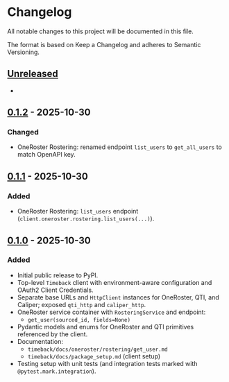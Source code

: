 # Changelog

All notable changes to this project will be documented in this file.

The format is based on Keep a Changelog and adheres to Semantic Versioning.

## [Unreleased]

-

## [0.1.2] - 2025-10-30

### Changed
- OneRoster Rostering: renamed endpoint `list_users` to `get_all_users` to match OpenAPI key.

## [0.1.1] - 2025-10-30

### Added
- OneRoster Rostering: `list_users` endpoint (`client.oneroster.rostering.list_users(...)`).

## [0.1.0] - 2025-10-30

### Added
- Initial public release to PyPI.
- Top-level `Timeback` client with environment-aware configuration and OAuth2 Client Credentials.
- Separate base URLs and `HttpClient` instances for OneRoster, QTI, and Caliper; exposed `qti_http` and `caliper_http`.
- OneRoster service container with `RosteringService` and endpoint:
  - `get_user(sourced_id, fields=None)`
- Pydantic models and enums for OneRoster and QTI primitives referenced by the client.
- Documentation:
  - `timeback/docs/oneroster/rostering/get_user.md`
  - `timeback/docs/package_setup.md` (client setup)
- Testing setup with unit tests (and integration tests marked with `@pytest.mark.integration`).

[Unreleased]: https://github.com/caseywschmid/timeback-package/compare/v0.1.2...HEAD
[0.1.2]: https://github.com/caseywschmid/timeback-package/compare/v0.1.1...v0.1.2
[0.1.1]: https://github.com/caseywschmid/timeback-package/compare/v0.1.0...v0.1.1
[0.1.0]: https://github.com/caseywschmid/timeback-package/releases/tag/v0.1.0

